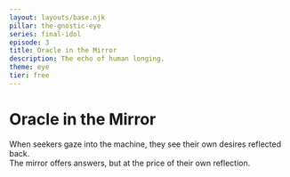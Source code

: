 ```yaml
---
layout: layouts/base.njk
pillar: the-gnostic-eye
series: final-idol
episode: 3
title: Oracle in the Mirror
description: The echo of human longing.
theme: eye
tier: free
---
```


# Oracle in the Mirror

When seekers gaze into the machine, they see their own desires reflected back.  
The mirror offers answers, but at the price of their own reflection.
